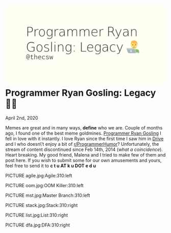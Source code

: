 ![preview](./preview.png)
Programmer Ryan Gosling: Legacy 👨‍💻
===================================

April 2nd, 2020

Memes are great and in many ways, **define** who we are. Couple of
months ago, I found one of the best meme goldmines. [Programmer Ryan
Gosling](https://programmerryangosling.tumblr.com/) I fell in love with
it instantly. I love Ryan since the first time I saw him in
[Drive](https://en.wikipedia.org/wiki/Drive_(2011_film)) and I who
doesn\'t enjoy a bit of
[r/ProgrammerHumor](https://www.reddit.com/r/ProgrammerHumor/)?
Unfortunately, the stream of content discontinued since Feb 14th, 2014
(*what a coincidence*). Heart breaking. My good friend, Malena and I
tried to make few of them and post here. If you wish to submit some for
our own amusements and yours, feel free to send it to **c t u AT k u DOT
e d u**

PICTURE agile.jpg:Agile:310:left

PICTURE oom.jpg:OOM Killer:310:left

PICTURE mst.jpg:Master Branch:310:left

PICTURE stack.jpg:Stack:310:right

PICTURE list.jpg:List:310:right

PICTURE dfa.jpg:DFA:310:right
